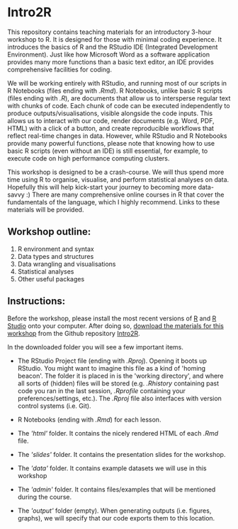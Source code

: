 # Intro2R

This repository contains teaching materials for an introductory 3-hour workshop to R. It is designed for those with minimal coding experience. It introduces the basics of R and the RStudio IDE (Integrated Development Environment). Just like how Microsoft Word as a software application provides many more functions than a basic text editor, an IDE provides comprehensive facilities for coding.

We will be working entirely with RStudio, and running most of our scripts in R Notebooks (files ending with _.Rmd_). R Notebooks, unlike basic R scripts (files ending with _.R_), are documents that allow us to intersperse regular text with chunks of code. Each chunk of code can be executed independently to produce outputs/visualisations, visible alongside the code inputs. This allows us to interact with our code, render documents (e.g. Word, PDF, HTML) with a click of a button, and create reproducible workflows that reflect real-time changes in data. However, while RStudio and R Notebooks provide many powerful functions, please note that knowing how to use basic R scripts (even without an IDE) is still essential, for example, to execute code on high performance computing clusters.

This workshop is designed to be a crash-course. We will thus spend more time using R to organise, visualise, and perform statistical analyses on data. Hopefully this will help kick-start your journey to becoming more data-savvy :) There are many comprehensive online courses in R that cover the fundamentals of the language, which I highly recommend. Links to these materials will be provided.

## Workshop outline:

1. R environment and syntax
2. Data types and structures
3. Data wrangling and visualisations
4. Statistical analyses
5. Other useful packages


## Instructions:

Before the workshop, please install the most recent versions of [R](https://cran.r-project.org) and [R Studio](https://www.rstudio.com/products/rstudio/download/#download) onto your computer. After doing so, [download the materials for this workshop](https://github.com/xp-song/Intro2R/archive/master.zip) from the Github repository [Intro2R](https://github.com/xp-song/Intro2R). 



In the downloaded folder you will see a few important items. 

* The RStudio Project file (ending with _.Rproj_). Opening it boots up RStudio. You might want to imagine this file as a kind of 'homing beacon'. The folder it is placed in is the 'working directory', and where all sorts of (hidden) files will be stored (e.g. _.Rhistory_ containing past code you ran in the last session, _.Rprofile_ containing your preferences/settings, etc.). The _.Rproj_ file also interfaces with version control systems (i.e. Git).

* R Notebooks (ending with _.Rmd_) for each lesson.

* The _'html'_ folder. It contains the nicely rendered HTML of each _.Rmd_ file.

* The _'slides'_ folder. It contains the presentation slides for the workshop.

* The _'data'_ folder. It contains example datasets we will use in this workshop

* The _'admin'_ folder. It contains files/examples that will be mentioned during the course.

* The _'output'_ folder (empty). When generating outputs (i.e. figures, graphs), we will specify that our code exports them to this location.
